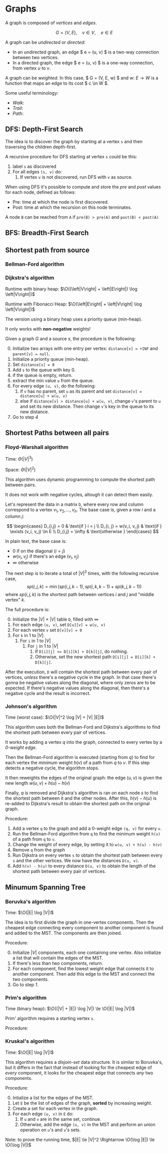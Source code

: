 # Graphs

A graph is composed of _vertices_ and _edges_.

$$ G = (V, E),\quad v \in V,\quad e \in E $$

A graph can be _undirected_ or _directed_:

- In an undirected graph, an edge $ e = (u, v) $ is a two-way connection between two vertices.
- In a directed graph, the edge $ e = (u, v) $ is a one-way connection, from vertex $u$ to $v$.

A graph can be _weighted_. In this case, $ G = (V, E, w) $ and $w:\ E \rightarrow W$
is a function that maps an edge to its cost $ c \in W $.

Some useful terminology:

- _Walk_:
- _Trail_:
- _Path_:

## DFS: Depth-First Search

The idea is to discover the graph by starting at a vertex `s` and then traversing the children
depth-first.

A recursive procedure for DFS starting at vertex `s` could be this:

1. label `s` as discovered
2. For all edges `(s, v)` do:
   1. If vertex `v` is not discovered, run DFS with `v` as source.

When using DFS it's possible to compute and store the _pre_ and _post_ values
for each node, defined as follows:

* Pre: time at which the node is first discovered.
* Post: time at which the recursion on this node terminates.

A node `B` can be reached from `A` if `pre(B) > pre(A)` and `post(B) < post(A)`



## BFS: Breadth-First Search

## Shortest path from source

### Bellman-Ford algorithm

### Dijkstra's algorithm

Runtime with binary heap: $\O((\left|V\right| + \left|E\right|) \log \left|V\right|)$

Runtime with Fibonacci Heap: $\O(\left|E\right| + \left|V\right| \log \left|V\right|)$

The version using a binary heap uses a priority queue (min-heap).

It only works with **non-negative** weights!

Given a graph $G$ and a source $s$, the procedure is the following:

0. Initialize two arrays with one entry per vertex: `distance[v] = +INF` and `parent[v] = null`.
1. Initialize a priority queue (min-heap).
2. Set `distance[s] = 0`
3. Add `s` to the queue with key 0.
4. if the queue is empty, return.
5. extract the min value `u` from the queue.
6. For every edge `(u, v)`, do the following:
   1. if `v` has no parent, set `u` as its parent and set `distance[v] = distance[u] + w(u, v)`
   2. else if `distance[v] > distance[u] + w(u, v)`, change `v`'s parent to `u` and set its
      new distance. Then change `v`'s key in the queue to its new distance.
7. Go to step _4_

## Shortest Paths between all pairs

### Floyd-Warshall algorithm

Time: $\Theta(|V|^3)$

Space: $\Theta(|V|^2)$

This algorithm uses dynamic programming to compute the shortest path between pairs.

It does not work with negative cycles, altough it can detect them easily.

Let's represent the data in a matrix `D`, where every row and column correspond to a vertex
$v_1, v_2, ..., v_n$. The base case is, given a row $i$ and a column $j$:

$$
\begin{cases}
   D_{i,j} = 0 & \text{if } i = j \\
   D_{i, j} = w(v_i, v_j) & \text{if } \exists (v_i, v_j) \in E \\
   D_{i,j} = \infty & \text{otherwise }
\end{cases}
$$

In plain text, the base case is:

- $0$ if on the diagonal ($i = j$)
- $w(v_i, v_j)$ if there's an edge $(v_i, v_j)$
- $\infty$ otherwise

The next step is to iterate a total of $|V|^3$ times, with the following recursive case,
$$ sp(i, j, k) = \min(sp(i, j, k-1), sp(i, k, k - 1) + sp(k, j, k - 1)) $$
where $sp(i, j, k)$ is the shortest path between vertices $i$ and $j$ and "middle vertex" $k$.

The full procedure is:

0. Initialize the $|V| \times |V|$ table `D`, filled with $\infty$
1. For each edge `(u, v)`, set `D[u][v] = w(u, v)`
2. For each vertex `v` set `D[v][v] = 0`
3. For `k` in $1$ to $|V|$:
   1. For `i` in $1$ to $|V|$
      1. For `j` in $1$ to $|V|$
         1. If `D[i][j] <= D[i][k] + D[k][j]`, do nothing.
         2. Otherwise, set the new shortest path `D[i][j] = D[i][k] + D[k][j]`.

After the execution, `D` will contain the shortest path between every pair of vertices, _unless_
there's a negative cycle in the graph. In that case there's gonna be negative values along the
diagonal, where only zeros are to be expected. If there's negative values along the diagonal, then
there's a negative cycle and the result is incorrect.

### Johnson's algorithm

Time (worst case): $\O(|V|^2 \log |V| + |V| |E|)$

This algorithm uses both the Bellman-Ford and Dijkstra's algorithms to
find the shortest path between every pair of vertices.

It works by adding a vertex $q$ into the graph, connected to every vertex by a _0-weight edge_.

Then the Bellman-Ford algorithm is executed (starting from $q$) to find for each vertex the minimum
weight $h(v)$ of a path from $q$ to $v$. If this step detects a negative cycle, the algorithm stops.

It then reweights the edges of the original graph: the edge $(u, v)$ is given the new length
$w(u, v) + h(u) - h(v)$

Finally, $q$ is removed and Dijkstra's algorithm is ran on each node $s$ to find the shortest path
between it and the other nodes. After this, $h(v) - h(u)$ is re-added to Dijkstra's result to
obtain the shortest path on the original graph.

Procedure:

1. Add a vertex `q` to the graph and add a 0-weight edge `(q, v)` for every `v`.
2. Run the Bellman-Ford algorithm from `q` to find the minimum weight `h(v)` of a path
   from `q` to `v`.
3. Change the weight of every edge, by setting it to `w(u, v) + h(u) - h(v)`
4. Remove `q` from the graph
5. Run Dijkstra on every vertex `s` to obtain the shortest path between every `s` and the
   other vertices. We now have the distances `D(u, v)`.
6. Add `h(v) - h(u)` to every distance `D(u, v)` to obtain the length of the shortest path
   between every pair of vertices.

## Minumum Spanning Tree

### Boruvka's algorithm

Time: $\O(|E| \log |V|)$

The idea is to first divide the graph in one-vertex components. Then the cheapest edge connecting every
component to another component is found and added to the MST. The components are then joined.

Procedure:

0. Initialize $|V|$ components, each one containing one vertex. Also initialize a list that will contain the edges of the MST.
1. If there's less than two components, return.
2. For each component, find the lowest weight edge that connects it to another component. Then add
   this edge to the MST and connect the two components.
3. Go to step _1_.

### Prim's algorithm

Time (binary heap): $\O((|V| + |E|) \log |V|) \le \O(|E| \log |V|)$

Prim' algorithm requires a starting vertex `s`.

Procedure:

### Kruskal's algorithm

Time: $\O(|E| \log |V|)$

This algorithm requires a _disjoin-set_ data structure.
It is similar to Boruvka's, but it differs in the fact that instead of looking for the cheapest edge of _every_ component,
it looks for the cheapest edge that connects _any_ two components.

Procedure:

0. Intialize a list for the edges of the MST.
1. Let `E` be the list of edges of the graph, **sorted** by increasing weight.
2. Create a set for each vertex in the graph.
3. For each edge `(u, v)` in `E` do:
   1. If `u` and `v` are in the same set, continue.
   2. Otherwise, add the edge `(u, v)` in the MST and perform an union operation on `u`'s and `v`'s sets.

Note: to prove the running time, $|E| \le |V|^2 \Rightarrow \O(\log |E|) \le \O(\log |V|)$
